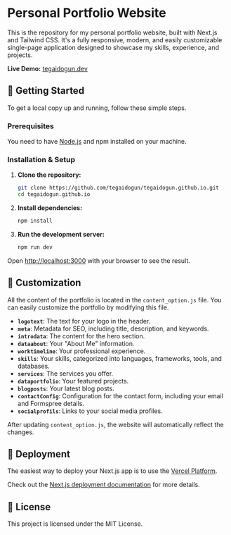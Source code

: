 # Personal Portfolio Website

This is the repository for my personal portfolio website, built with Next.js and Tailwind CSS. It's a fully responsive, modern, and easily customizable single-page application designed to showcase my skills, experience, and projects.

**Live Demo:** [tegaidogun.dev](https://tegaidogun.dev/)

## 🚀 Getting Started

To get a local copy up and running, follow these simple steps.

### Prerequisites

You need to have [Node.js](https://nodejs.org/en/) and npm installed on your machine.

### Installation & Setup

1.  **Clone the repository:**
    ```bash
    git clone https://github.com/tegaidogun/tegaidogun.github.io.git
    cd tegaidogun.github.io
    ```

2.  **Install dependencies:**
    ```bash
    npm install
    ```

3.  **Run the development server:**
    ```bash
    npm run dev
    ```

Open [http://localhost:3000](http://localhost:3000) with your browser to see the result.

## 🎨 Customization

All the content of the portfolio is located in the `content_option.js` file. You can easily customize the portfolio by modifying this file.

-   **`logotext`**: The text for your logo in the header.
-   **`meta`**: Metadata for SEO, including title, description, and keywords.
-   **`introdata`**: The content for the hero section.
-   **`dataabout`**: Your "About Me" information.
-   **`worktimeline`**: Your professional experience.
-   **`skills`**: Your skills, categorized into languages, frameworks, tools, and databases.
-   **`services`**: The services you offer.
-   **`dataportfolio`**: Your featured projects.
-   **`blogposts`**: Your latest blog posts.
-   **`contactConfig`**: Configuration for the contact form, including your email and Formspree details.
-   **`socialprofils`**: Links to your social media profiles.

After updating `content_option.js`, the website will automatically reflect the changes.

## 🚢 Deployment

The easiest way to deploy your Next.js app is to use the [Vercel Platform](https://vercel.com/new).

Check out the [Next.js deployment documentation](https://nextjs.org/docs/app/building-your-application/deploying) for more details.

## 📄 License

This project is licensed under the MIT License.
